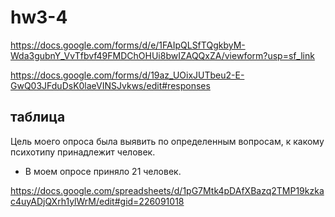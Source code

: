 # hw3-4

https://docs.google.com/forms/d/e/1FAIpQLSfTQgkbyM-Wda3gubnY_VvTfbvf49FMDChOHUi8bwIZAQQxZA/viewform?usp=sf_link

https://docs.google.com/forms/d/19az_UOixJUTbeu2-E-GwQ03JFduDsK0laeVINSJvkws/edit#responses

## таблица

Цель моего опроса была выявить по определенным вопросам, к какому психотипу принадлежит человек.

* В моем опросе приняло 21 человек.

https://docs.google.com/spreadsheets/d/1pG7Mtk4pDAfXBazq2TMP19kzkac4uyADjQXrh1ylWrM/edit#gid=226091018

